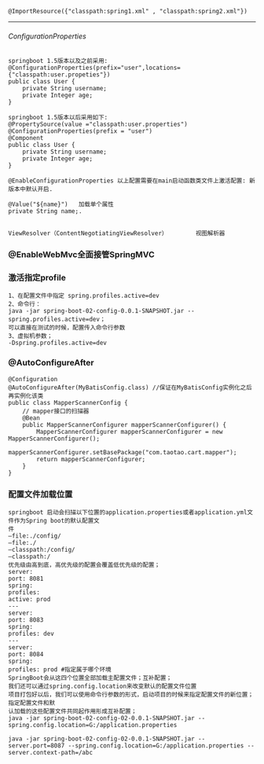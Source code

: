 
    @ImportResource({"classpath:spring1.xml" , "classpath:spring2.xml"})
    
---

######     ConfigurationProperties
    
    springboot 1.5版本以及之前采用:
    @ConfigurationProperties(prefix="user",locations={"classpath:user.propeties"})
    public class User {
        private String username;
        private Integer age;
    }
    
    springboot 1.5版本以后采用如下: 
    @PropertySource(value ="classpath:user.properties")
    @ConfigurationProperties(prefix = "user")
    @Component
    public class User {
        private String username;
        private Integer age;
    }
    
    @EnableConfigurationProperties 以上配置需要在main启动函数类文件上激活配置: 新版本中默认开启.
    
    @Value("${name}")   加载单个属性
    private String name;.
    
    
    ViewResolver（ContentNegotiatingViewResolver）        视图解析器

### @EnableWebMvc全面接管SpringMVC

### 激活指定profile
    1、在配置文件中指定 spring.profiles.active=dev
    2、命令行：
    java -jar spring-boot-02-config-0.0.1-SNAPSHOT.jar --spring.profiles.active=dev；
    可以直接在测试的时候，配置传入命令行参数
    3、虚拟机参数；
    -Dspring.profiles.active=dev
    
    
###     @AutoConfigureAfter
    
    @Configuration
    @AutoConfigureAfter(MyBatisConfig.class) //保证在MyBatisConfig实例化之后再实例化该类
    public class MapperScannerConfig {
        // mapper接口的扫描器
        @Bean
        public MapperScannerConfigurer mapperScannerConfigurer() {
            MapperScannerConfigurer mapperScannerConfigurer = new MapperScannerConfigurer();
            mapperScannerConfigurer.setBasePackage("com.taotao.cart.mapper");
            return mapperScannerConfigurer;
        }
    }
    

    
### 配置文件加载位置    
    springboot 启动会扫描以下位置的application.properties或者application.yml文件作为Spring boot的默认配置文
    件
    –file:./config/
    –file:./
    –classpath:/config/
    –classpath:/
    优先级由高到底，高优先级的配置会覆盖低优先级的配置；
    server:
    port: 8081
    spring:
    profiles:
    active: prod
    ‐‐‐
    server:
    port: 8083
    spring:
    profiles: dev
    ‐‐‐
    server:
    port: 8084
    spring:
    profiles: prod #指定属于哪个环境
    SpringBoot会从这四个位置全部加载主配置文件；互补配置；
    我们还可以通过spring.config.location来改变默认的配置文件位置
    项目打包好以后，我们可以使用命令行参数的形式，启动项目的时候来指定配置文件的新位置；指定配置文件和默
    认加载的这些配置文件共同起作用形成互补配置；
    java -jar spring-boot-02-config-02-0.0.1-SNAPSHOT.jar --spring.config.location=G:/application.properties
    
    java -jar spring-boot-02-config-02-0.0.1-SNAPSHOT.jar --server.port=8087 --spring.config.location=G:/application.properties --server.context-path=/abc